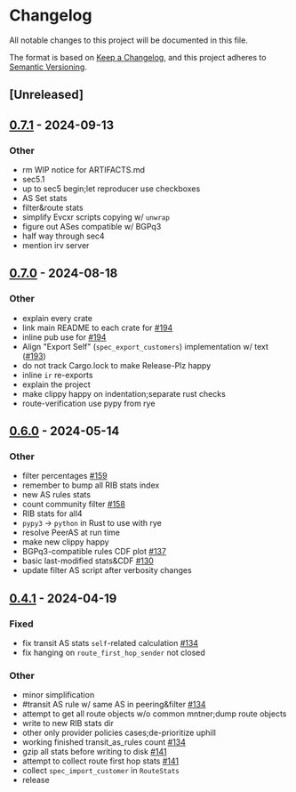 # Changelog
All notable changes to this project will be documented in this file.

The format is based on [Keep a Changelog](https://keepachangelog.com/en/1.0.0/),
and this project adheres to [Semantic Versioning](https://semver.org/spec/v2.0.0.html).

## [Unreleased]

## [0.7.1](https://github.com/SichangHe/internet_route_verification/compare/route_verification-v0.7.0...route_verification-v0.7.1) - 2024-09-13

### Other

- rm WIP notice for ARTIFACTS.md
- sec5.1
- up to sec5 begin;let reproducer use checkboxes
- AS Set stats
- filter&route stats
- simplify Evcxr scripts copying w/ `unwrap`
- figure out ASes compatible w/ BGPq3
- half way through sec4
- mention irv server

## [0.7.0](https://github.com/SichangHe/internet_route_verification/compare/route_verification-v0.6.0...route_verification-v0.7.0) - 2024-08-18

### Other
- explain every crate
- link main README to each crate for [#194](https://github.com/SichangHe/internet_route_verification/pull/194)
- inline pub use for [#194](https://github.com/SichangHe/internet_route_verification/pull/194)
- Align "Export Self" (`spec_export_customers`) implementation w/ text ([#193](https://github.com/SichangHe/internet_route_verification/pull/193))
- do not track Cargo.lock to make Release-Plz happy
- inline `ir` re-exports
- explain the project
- make clippy happy on indentation;separate rust checks
- route-verification use pypy from rye

## [0.6.0](https://github.com/SichangHe/internet_route_verification/compare/route_verification-v0.5.0...route_verification-v0.6.0) - 2024-05-14

### Other
- filter percentages [#159](https://github.com/SichangHe/internet_route_verification/pull/159)
- remember to bump all RIB stats index
- new AS rules stats
- count community filter [#158](https://github.com/SichangHe/internet_route_verification/pull/158)
- RIB stats for all4
- `pypy3` → `python` in Rust to use with rye
- resolve PeerAS at run time
- make new clippy happy
- BGPq3-compatible rules CDF plot [#137](https://github.com/SichangHe/internet_route_verification/pull/137)
- basic last-modified stats&CDF [#130](https://github.com/SichangHe/internet_route_verification/pull/130)
- update filter AS script after verbosity changes

## [0.4.1](https://github.com/SichangHe/internet_route_verification/compare/route_verification-v0.4.0...route_verification-v0.4.1) - 2024-04-19

### Fixed
- fix transit AS stats `self`-related calculation [#134](https://github.com/SichangHe/internet_route_verification/pull/134)
- fix hanging on `route_first_hop_sender` not closed

### Other
- minor simplification
- \#transit AS rule w/ same AS in peering&filter [#134](https://github.com/SichangHe/internet_route_verification/pull/134)
- attempt to get all route objects w/o common mntner;dump route objects
- write to new RIB stats dir
- other only provider policies cases;de-prioritize uphill
- working finished transit_as_rules count [#134](https://github.com/SichangHe/internet_route_verification/pull/134)
- gzip all stats before writing to disk [#141](https://github.com/SichangHe/internet_route_verification/pull/141)
- attempt to collect route first hop stats [#141](https://github.com/SichangHe/internet_route_verification/pull/141)
- collect `spec_import_customer` in `RouteStats`
- release
